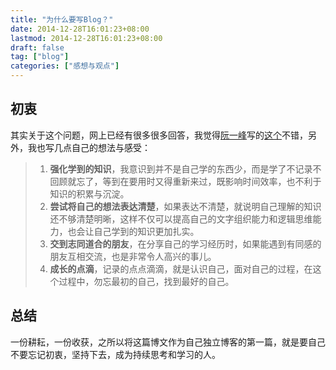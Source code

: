 ```yaml
---
title: "为什么要写Blog？"
date: 2014-12-28T16:01:23+08:00
lastmod: 2014-12-28T16:01:23+08:00
draft: false
tag: ["blog"]
categories: ["感想与观点"]
---
```


## 初衷
其实关于这个问题，网上已经有很多很多回答，我觉得[阮一峰](http://www.ruanyifeng.com/home.html)写的[这个](http://www.ruanyifeng.com/blog/2006/12/why_i_keep_blogging.html)不错，另外，我也写几点自己的想法与感受：

> 1. **强化学到的知识**，我意识到并不是自己学的东西少，而是学了不记录不回顾就忘了，等到在要用时又得重新来过，既影响时间效率，也不利于知识的积累与沉淀。
> 2. **尝试将自己的想法表达清楚**，如果表达不清楚，就说明自己理解的知识还不够清楚明晰，这样不仅可以提高自己的文字组织能力和逻辑思维能力，也会让自己学到的知识更加扎实。
> 3. **交到志同道合的朋友**，在分享自己的学习经历时，如果能遇到有同感的朋友互相交流，也是非常令人高兴的事儿。
> 4. **成长的点滴**，记录的点点滴滴，就是认识自己，面对自己的过程，在这个过程中，勿忘最初的自己，找到最好的自己。

## 总结
一份耕耘，一份收获，之所以将这篇博文作为自己独立博客的第一篇，就是要自己不要忘记初衷，坚持下去，成为持续思考和学习的人。


